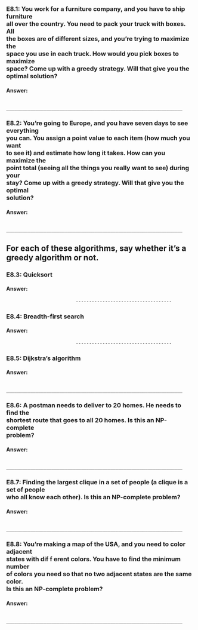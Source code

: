 <h3>E8.1: You work for a furniture company, and you have to ship furniture <br>
all over the country. You need to pack your truck with boxes. All <br>
the boxes are of different sizes, and you’re trying to maximize the <br>
space you use in each truck. How would you pick boxes to maximize <br>
space? Come up with a greedy strategy. Will that give you the <br>
optimal solution?</h3>

<h4>Answer: </h4>

		    __________________________________________________________________

<h3>E8.2: You’re going to Europe, and you have seven days to see everything <br>
you can. You assign a point value to each item (how much you want <br>
to see it) and estimate how long it takes. How can you maximize the <br>
point total (seeing all the things you really want to see) during your <br>
stay? Come up with a greedy strategy. Will that give you the optimal <br>
solution?</h3>

<h4>Answer: </h4>

		    __________________________________________________________________

## For each of these algorithms, say whether it’s a greedy algorithm or not.

### E8.3: Quicksort 

#### Answer: 

                	          ------------------------------------

### E8.4: Breadth-first search 

#### Answer: 

                	          ------------------------------------

### E8.5: Dijkstra’s algorithm

#### Answer: 

		    __________________________________________________________________

<h3>E8.6: A postman needs to deliver to 20 homes. He needs to find the <br>
shortest route that goes to all 20 homes. Is this an NP-complete <br>
problem?</h3>

#### Answer: 

		    __________________________________________________________________

<h3>E8.7: Finding the largest clique in a set of people (a clique is a set of people <br>
who all know each other). Is this an NP-complete problem?</h3>

#### Answer: 

		    __________________________________________________________________

<h3>E8.8: You’re making a map of the USA, and you need to color adjacent <br>
states with dif f erent colors. You have to find the minimum number <br>
of colors you need so that no two adjacent states are the same color. <br>
Is this an NP-complete problem?</h3>

#### Answer: 

		    __________________________________________________________________

